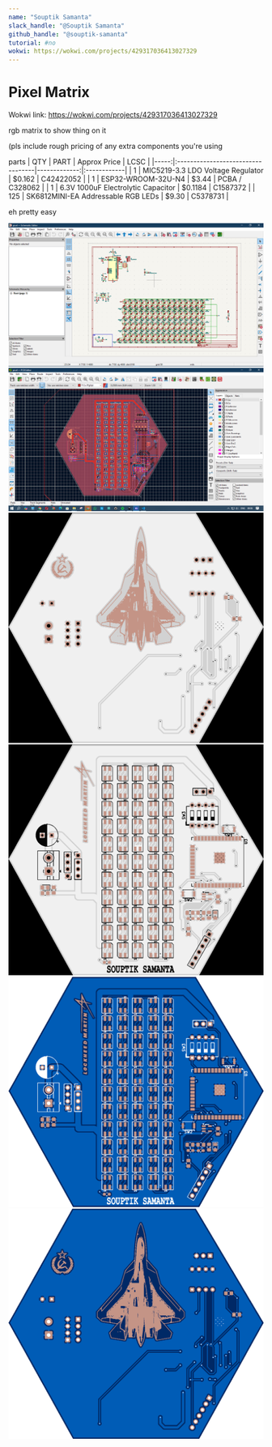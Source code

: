 ```yaml
---
name: "Souptik Samanta"
slack_handle: "@Souptik Samanta"
github_handle: "@souptik-samanta"
tutorial: #no
wokwi: https://wokwi.com/projects/429317036413027329
---
```


# Pixel Matrix

Wokwi link: https://wokwi.com/projects/429317036413027329

rgb matrix to show thing on it 



(pls include rough pricing of any extra components you're using 

parts 
| QTY  | PART                              | Approx Price | LCSC        |
|-----:|:----------------------------------|-------------:|:------------|
| 1    | MIC5219-3.3 LDO Voltage Regulator  | $0.162       | C42422052   |
| 1    | ESP32-WROOM-32U-N4                 | $3.44        | PCBA / C328062 |
| 1    | 6.3V 1000uF Electrolytic Capacitor | $0.1184      | C1587372    |
| 125  | SK6812MINI-EA Addressable RGB LEDs | $9.30        | C5378731    |


eh pretty easy 


![alt text](image.png)
![alt text](image-1.png)
![](image-2.png)
![alt text](image-3.png)
![alt text](sm_blue_top.png) 
![alt text](sm_blue_bottom.png)
